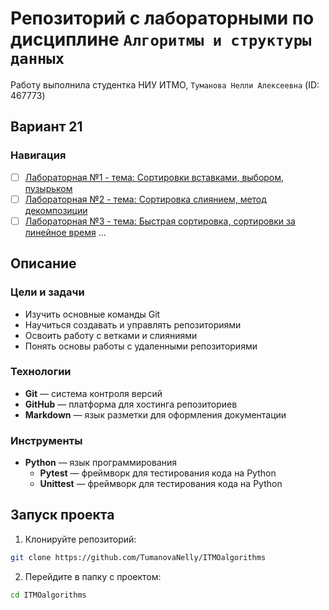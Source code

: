 # Репозиторий с лабораторными по дисциплине `Алгоритмы и структуры данных`
Работу выполнила студентка НИУ ИТМО, `Туманова Нелли Алексеевна` (ID: 467773)
## Вариант 21
### Навигация

- [ ] [Лабораторная №1 - тема: Сортировки вставками, выбором, пузырьком](Lab1/README.md)
- [ ] [Лабораторная №2 - тема: Сортировка слиянием, метод декомпозиции](Lab2/README.md)
- [ ] [Лабораторная №3 - тема: Быстрая сортировка, сортировки за линейное время](Lab3/RAEADME.md)
...

## Описание

### Цели и задачи

- Изучить основные команды Git
- Научиться создавать и управлять репозиториями
- Освоить работу с ветками и слияниями
- Понять основы работы с удаленными репозиториями

### Технологии 

- **Git** — система контроля версий
- **GitHub** — платформа для хостинга репозиториев
- **Markdown** — язык разметки для оформления документации

### Инструменты
- **Python** — язык программирования
  - **Pytest** — фреймворк для тестирования кода на Python
  - **Unittest** — фреймворк для тестирования кода на Python

## Запуск проекта
1. Клонируйте репозиторий:
```bash
git clone https://github.com/TumanovaNelly/ITMOalgorithms
```


2. Перейдите в папку с проектом:
```bash
cd ITMOalgorithms
```
